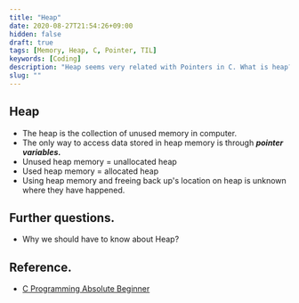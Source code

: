 ```yaml
---
title: "Heap"
date: 2020-08-27T21:54:26+09:00
hidden: false
draft: true
tags: [Memory, Heap, C, Pointer, TIL]
keywords: [Coding]
description: "Heap seems very related with Pointers in C. What is heap?"
slug: ""
---
```


## Heap

- The heap is the collection of unused memory in computer.
- The only way to access data stored in heap memory is through ***pointer variables.***
- Unused heap memory = unallocated heap
- Used heap memory = allocated heap
- Using heap memory and freeing back up's location on heap is unknown where they have happened.

## Further questions.

- Why we should have to know about Heap?


## Reference.

- [C Programming Absolute Beginner](https://www.amazon.com/Programming-Absolute-Beginners-Guide-3rd/dp/0789751984/ref=pd_sim_14_4/140-3828079-5816725?_encoding=UTF8&pd_rd_i=0789751984&pd_rd_r=12be7824-6676-4732-be05-05cb91ab723c&pd_rd_w=Pi7cy&pd_rd_wg=uBBc1&pf_rd_p=e2ec6e52-b3cf-46fd-9026-eedc9747371d&pf_rd_r=0475BNBQ6F5DPM6809MC&psc=1&refRID=0475BNBQ6F5DPM6809MC)
